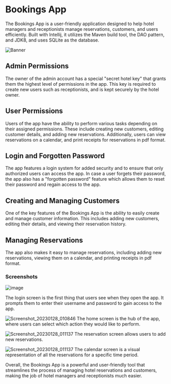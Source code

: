 # Bookings App

The Bookings App is a user-friendly application designed to help hotel managers and receptionists manage reservations, customers, and users efficiently. Built with Intellij, it utilizes the Maven build tool, the DAO pattern, and JDK8, and uses SQLite as the database.

![Banner](https://user-images.githubusercontent.com/55495824/215224101-5b04cf9a-1c31-4990-88e9-c160df0fc420.png)

## Admin Permissions
The owner of the admin account has a special "secret hotel key" that grants them the highest level of permissions in the app. This key is required to create new users such as receptionists, and is kept securely by the hotel owner.

## User Permissions
Users of the app have the ability to perform various tasks depending on their assigned permissions. These include creating new customers, editing customer details, and adding new reservations. Additionally, users can view reservations on a calendar, and print receipts for reservations in pdf format.

## Login and Forgotten Password
The app features a login system for added security and to ensure that only authorized users can access the app. In case a user forgets their password, the app also has a "forgotten password" feature which allows them to reset their password and regain access to the app.

## Creating and Managing Customers
One of the key features of the Bookings App is the ability to easily create and manage customer information. This includes adding new customers, editing their details, and viewing their reservation history.

## Managing Reservations
The app also makes it easy to manage reservations, including adding new reservations, viewing them on a calendar, and printing receipts in pdf format.

### Screenshots

![image](https://user-images.githubusercontent.com/55495824/215223849-2c326fe5-b375-44db-8b6f-07d30da66af4.png)

The login screen is the first thing that users see when they open the app. It prompts them to enter their username and password to gain access to the app.

![Screenshot_20230128_010846](https://user-images.githubusercontent.com/55495824/215223825-46070d39-f80c-4c38-9a04-e0fd33323390.png)
The home screen is the hub of the app, where users can select which action they would like to perform.

![Screenshot_20230128_011137](https://user-images.githubusercontent.com/55495824/215223750-44560c3e-7a9b-4df9-a5c1-b519e0d03cf7.png)
The reservation screen allows users to add new reservations.

![Screenshot_20230128_011137](https://user-images.githubusercontent.com/55495824/215223325-3fb932c1-7e4b-4376-b9b3-1917aef8a4db.png)
The calendar screen is a visual representation of all the reservations for a specific time period.

Overall, the Bookings App is a powerful and user-friendly tool that streamlines the process of managing hotel reservations and customers, making the job of hotel managers and receptionists much easier.
